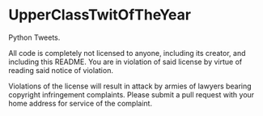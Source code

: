 UpperClassTwitOfTheYear
=======================

Python Tweets.

All code is completely not licensed to anyone, including its creator, and including this README.  You are in violation of said license by virtue of reading said notice of violation.

Violations of the license will result in attack by armies of lawyers bearing copyright infringement complaints.  Please submit a  pull request with your home address for service of the complaint.

